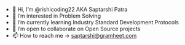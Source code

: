 - 👋 Hi, I’m @rishicoding22 AKA Saptarshi Patra
- 👀 I’m interested in Problem Solving
- 🌱 I’m currently learning Industry Standard Development Protocols
- 💞️ I’m open to collaborate on Open Source projects
- 📫 How to reach me -> saptarshi@gramheet.com

<!---
rishicoding22/rishicoding22 is a ✨ special ✨ repository because its `README.md` (this file) appears on your GitHub profile.
You can click the Preview link to take a look at your changes.
--->
